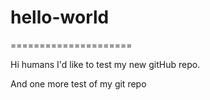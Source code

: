 # hello-world
=====================

Hi humans
I'd like to test my new gitHub repo.

And one more test of my git repo
